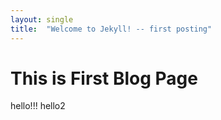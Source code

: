 ```yaml
---
layout: single
title:  "Welcome to Jekyll! -- first posting"
---
```


# This is First Blog Page
hello!!!
hello2
